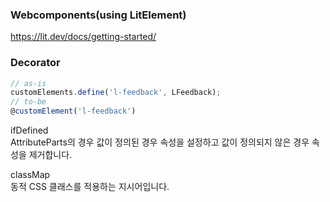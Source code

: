 ### Webcomponents(using LitElement)

https://lit.dev/docs/getting-started/

### Decorator
```javascript
// as-is
customElements.define('l-feedback', LFeedback);
// to-be
@customElement('l-feedback')
```


ifDefined  
AttributeParts의 경우 값이 정의된 경우 속성을 설정하고 값이 정의되지 않은 경우 속성을 제거합니다.

classMap  
동적 CSS 클래스를 적용하는 지시어입니다.